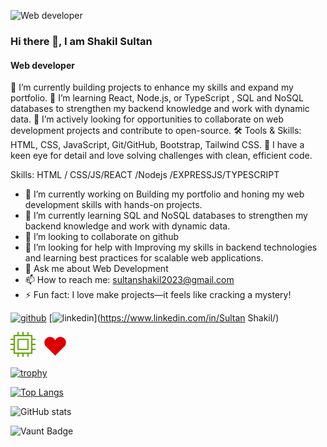 ![Web developer](https://media.licdn.com/dms/image/v2/D4E03AQGI8GvhmRQuDg/profile-displayphoto-shrink_200_200/B4EZPymM2aHgAY-/0/1734941921585?e=1740614400&v=beta&t=xeWjYZjbdir_gThciig84UK8Jqj6sJUsgJhFlxJJcEI)

### Hi there 👋, I am Shakil Sultan
#### Web developer


🔭 I’m currently building projects to enhance my skills and expand my portfolio.
🌱 I’m learning  React, Node.js, or TypeScript , SQL and NoSQL databases to strengthen my backend knowledge and work with dynamic data.
🤝 I’m actively looking for opportunities to collaborate on web development projects and contribute to open-source.
🛠️ Tools & Skills: HTML, CSS, JavaScript, Git/GitHub, Bootstrap, Tailwind CSS.
🌟 I have a keen eye for detail and love solving challenges with clean, efficient code.

Skills:  HTML / CSS/JS/REACT /Nodejs /EXPRESSJS/TYPESCRIPT

- 🔭 I’m currently working on Building my portfolio and honing my web development skills with hands-on projects. 
- 🌱 I’m currently learning SQL and NoSQL databases to strengthen my backend knowledge and work with dynamic data. 
- 👯 I’m looking to collaborate on github 
- 🤔 I’m looking for help with Improving my skills in backend technologies and learning best practices for scalable web applications. 
- 💬 Ask me about Web Development 
- 📫 How to reach me: sultanshakil2023@gmail.com 
- ⚡ Fun fact: I love make projects—it feels like cracking a mystery! 


[<img src='https://cdn.jsdelivr.net/npm/simple-icons@3.0.1/icons/github.svg' alt='github' height='40'>](https://github.com/Ahammedsa)  [<img src='https://cdn.jsdelivr.net/npm/simple-icons@3.0.1/icons/linkedin.svg' alt='linkedin' height='40'>](https://www.linkedin.com/in/Sultan Shakil/)  

<a href='https://docs.github.com/en/developers'><img src='https://raw.githubusercontent.com/acervenky/animated-github-badges/master/assets/devbadge.gif' width='40' height='40'></a> <a href='https://docs.github.com/en/github/supporting-the-open-source-community-with-github-sponsors'><img src='https://raw.githubusercontent.com/acervenky/animated-github-badges/master/assets/sponsorbadge.gif' width='35' height='35'></a> 

[![trophy](https://github-profile-trophy.vercel.app/?username=Ahammedsa)](https://github.com/ryo-ma/github-profile-trophy)

[![Top Langs](https://github-readme-stats.vercel.app/api/top-langs/?username=Ahammedsa)](https://github.com/anuraghazra/github-readme-stats)

![GitHub stats](https://github-readme-stats.vercel.app/api?username=Ahammedsa&show_icons=true&count_private=true)  

![Vaunt Badge](https://api.vaunt.dev/v1/github/entities/Ahammedsa/contributions?format=svg&private=true)  



